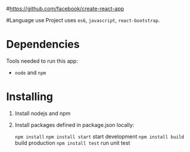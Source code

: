 #https://github.com/facebook/create-react-app

#Language use
Project uses `es6`, `javascript`, `react-bootstrap`.

# Dependencies
Tools needed to run this app:
* `node` and `npm`

# Installing
1. Install nodejs and npm

2. Install packages defined in package.json locally:

    `npm install`
    `npm install start` start development
    `npm install build` build production
    `npm install test` run unit test

